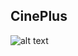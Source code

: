 ## CinePlus

![alt text](https://firebasestorage.googleapis.com/v0/b/personal-7d86c.appspot.com/o/vavav.gif)